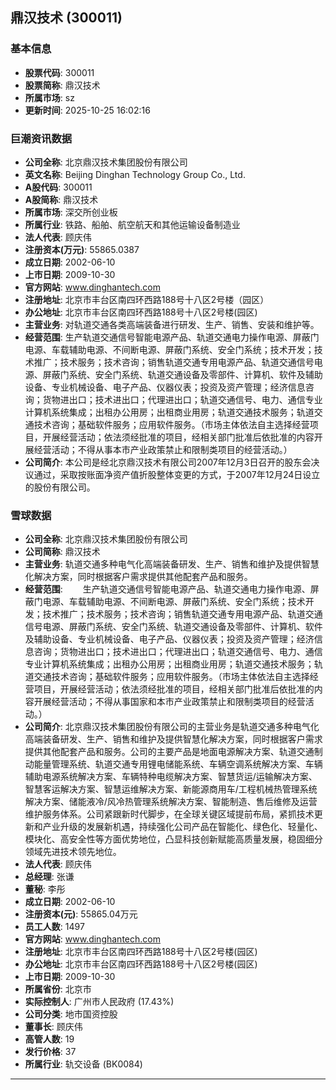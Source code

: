 ## 鼎汉技术 (300011)

### 基本信息

- **股票代码**: 300011
- **股票简称**: 鼎汉技术
- **所属市场**: sz
- **更新时间**: 2025-10-25 16:02:16

### 巨潮资讯数据

- **公司全称**: 北京鼎汉技术集团股份有限公司
- **英文名称**: Beijing Dinghan Technology Group Co., Ltd.
- **A股代码**: 300011
- **A股简称**: 鼎汉技术
- **所属市场**: 深交所创业板
- **所属行业**: 铁路、船舶、航空航天和其他运输设备制造业
- **法人代表**: 顾庆伟
- **注册资本(万元)**: 55865.0387
- **成立日期**: 2002-06-10
- **上市日期**: 2009-10-30
- **官方网站**: www.dinghantech.com
- **注册地址**: 北京市丰台区南四环西路188号十八区2号楼（园区）
- **办公地址**: 北京市丰台区南四环西路188号十八区2号楼(园区)
- **主营业务**: 对轨道交通各类高端装备进行研发、生产、销售、安装和维护等。
- **经营范围**: 生产轨道交通信号智能电源产品、轨道交通电力操作电源、屏蔽门电源、车载辅助电源、不间断电源、屏蔽门系统、安全门系统；技术开发；技术推广；技术服务；技术咨询；销售轨道交通专用电源产品、轨道交通信号电源、屏蔽门系统、安全门系统、轨道交通设备及零部件、计算机、软件及辅助设备、专业机械设备、电子产品、仪器仪表；投资及资产管理；经济信息咨询；货物进出口；技术进出口；代理进出口；轨道交通信号、电力、通信专业计算机系统集成；出租办公用房；出租商业用房；轨道交通技术服务；轨道交通技术咨询；基础软件服务；应用软件服务。（市场主体依法自主选择经营项目，开展经营活动；依法须经批准的项目，经相关部门批准后依批准的内容开展经营活动；不得从事本市产业政策禁止和限制类项目的经营活动。）
- **公司简介**: 本公司是经北京鼎汉技术有限公司2007年12月3日召开的股东会决议通过，采取按账面净资产值折股整体变更的方式，于2007年12月24日设立的股份有限公司。

### 雪球数据

- **公司全称**: 北京鼎汉技术集团股份有限公司
- **公司简称**: 鼎汉技术
- **主营业务**: 轨道交通多种电气化高端装备研发、生产、销售和维护及提供智慧化解决方案，同时根据客户需求提供其他配套产品和服务。
- **经营范围**: 　　生产轨道交通信号智能电源产品、轨道交通电力操作电源、屏蔽门电源、车载辅助电源、不间断电源、屏蔽门系统、安全门系统；技术开发；技术推广；技术服务；技术咨询；销售轨道交通专用电源产品、轨道交通信号电源、屏蔽门系统、安全门系统、轨道交通设备及零部件、计算机、软件及辅助设备、专业机械设备、电子产品、仪器仪表；投资及资产管理；经济信息咨询；货物进出口；技术进出口；代理进出口；轨道交通信号、电力、通信专业计算机系统集成；出租办公用房；出租商业用房；轨道交通技术服务；轨道交通技术咨询；基础软件服务；应用软件服务。（市场主体依法自主选择经营项目，开展经营活动；依法须经批准的项目，经相关部门批准后依批准的内容开展经营活动；不得从事国家和本市产业政策禁止和限制类项目的经营活动。）
- **公司简介**: 北京鼎汉技术集团股份有限公司的主营业务是轨道交通多种电气化高端装备研发、生产、销售和维护及提供智慧化解决方案，同时根据客户需求提供其他配套产品和服务。公司的主要产品是地面电源解决方案、轨道交通制动能量管理系统、轨道交通专用锂电储能系统、车辆空调系统解决方案、车辆辅助电源系统解决方案、车辆特种电缆解决方案、智慧货运/运输解决方案、智慧客运解决方案、智慧运维解决方案、新能源商用车/工程机械热管理系统解决方案、储能液冷/风冷热管理系统解决方案、智能制造、售后维修及运营维护服务体系。公司紧跟新时代脚步，在全球关键区域提前布局，紧抓技术更新和产业升级的发展新机遇，持续强化公司产品在智能化、绿色化、轻量化、模块化、高安全性等方面优势地位，凸显科技创新赋能高质量发展，稳固细分领域先进技术领先地位。
- **法人代表**: 顾庆伟
- **总经理**: 张谦
- **董秘**: 李彤
- **成立日期**: 2002-06-10
- **注册资本(元)**: 55865.04万元
- **员工人数**: 1497
- **官方网站**: www.dinghantech.com
- **注册地址**: 北京市丰台区南四环西路188号十八区2号楼(园区)
- **办公地址**: 北京市丰台区南四环西路188号十八区2号楼(园区)
- **上市日期**: 2009-10-30
- **所属省份**: 北京市
- **实际控制人**: 广州市人民政府 (17.43%)
- **公司分类**: 地市国资控股
- **董事长**: 顾庆伟
- **高管人数**: 19
- **发行价格**: 37
- **所属行业**: 轨交设备 (BK0084)

---